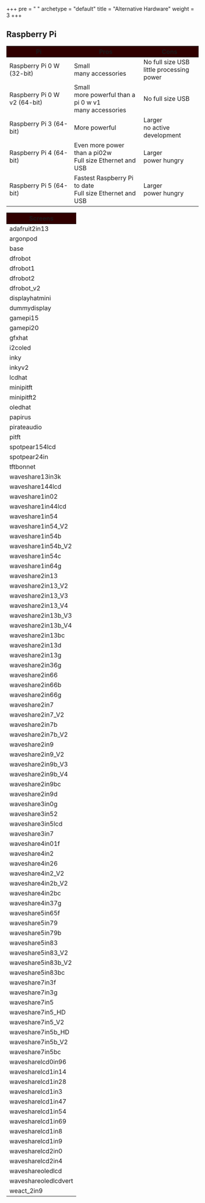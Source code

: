 +++
pre = "<i class='fas fa-laptop'></i> "
archetype = "default"
title = "Alternative Hardware"
weight = 3
+++


<style>
main{
text-align: center !important;
}

th{
text-align: center !important;
background-color: #300000 !important;
}
</style>

## Raspberry Pi

|                 Pi                    |                   Pros                  				 |		       Cons    |
|---------------------------------------|--------------------------------------------------------------------------------|--------------------------------------|
|  Raspberry Pi 0 W (32-bit)			| Small <br> many accessories    				 | No full size USB <br> little processing power 			|
|  Raspberry Pi 0 W v2 (64-bit)			| Small <br> more powerful than a pi 0 w v1 <br> many accessories    				 | No full size USB 			|
|  Raspberry Pi 3	(64-bit)		| More powerful  									 | Larger <br> no active development	|
|  Raspberry Pi 4	(64-bit)		| Even more power than a pi02w <br> Full size Ethernet and USB   			 | Larger<br> power hungry 		|
|  Raspberry Pi 5	(64-bit)		| Fastest Raspberry Pi to date<br> Full size Ethernet and USB                     |  Larger<br>  power hungry		|


|                 Screens                      |
|----------------------------------------------|
|  adafruit2in13                                |
|  argonpod                                     |
|  base                                         |
|  dfrobot                                      |
|  dfrobot1                                     |
|  dfrobot2                                     |
|  dfrobot_v2                                   |
|  displayhatmini                               |
|  dummydisplay                                 |
|  gamepi15                                     |
|  gamepi20                                     |
|  gfxhat                                       |
|  i2coled                                      |
|  inky                                         |
|  inkyv2                                       |
|  lcdhat                                       |
|  minipitft                                    |
|  minipitft2                                   |
|  oledhat                                      |
|  papirus                                      |
|  pirateaudio                                  |
|  pitft                                        |
|  spotpear154lcd                               |
|  spotpear24in                                 |
|  tftbonnet                                    |
|  waveshare13in3k                              |
|  waveshare144lcd                              |
|  waveshare1in02                               |
|  waveshare1in44lcd                            |
|  waveshare1in54                               |
|  waveshare1in54_V2                            |
|  waveshare1in54b                              |
|  waveshare1in54b_V2                           |
|  waveshare1in54c                              |
|  waveshare1in64g                              |
|  waveshare2in13                               |
|  waveshare2in13_V2                            |
|  waveshare2in13_V3                            |
|  waveshare2in13_V4                            |
|  waveshare2in13b_V3                           |
|  waveshare2in13b_V4                           |
|  waveshare2in13bc                             |
|  waveshare2in13d                              |
|  waveshare2in13g                              |
|  waveshare2in36g                              |
|  waveshare2in66                               |
|  waveshare2in66b                              |
|  waveshare2in66g                              |
|  waveshare2in7                                |
|  waveshare2in7_V2                             |
|  waveshare2in7b                               |
|  waveshare2in7b_V2                            |
|  waveshare2in9                                |
|  waveshare2in9_V2                             |
|  waveshare2in9b_V3                            |
|  waveshare2in9b_V4                            |
|  waveshare2in9bc                              |
|  waveshare2in9d                               |
|  waveshare3in0g                               |
|  waveshare3in52                               |
|  waveshare3in5lcd                             |
|  waveshare3in7                                |
|  waveshare4in01f                              |
|  waveshare4in2                                |
|  waveshare4in26                               |
|  waveshare4in2_V2                             |
|  waveshare4in2b_V2                            |
|  waveshare4in2bc                              |
|  waveshare4in37g                              |
|  waveshare5in65f                              |
|  waveshare5in79                               |
|  waveshare5in79b                              |
|  waveshare5in83                               |
|  waveshare5in83_V2                            |
|  waveshare5in83b_V2                           |
|  waveshare5in83bc                             |
|  waveshare7in3f                               |
|  waveshare7in3g                               |
|  waveshare7in5                                |
|  waveshare7in5_HD                             |
|  waveshare7in5_V2                             |
|  waveshare7in5b_HD                            |
|  waveshare7in5b_V2                            |
|  waveshare7in5bc                              |
|  wavesharelcd0in96                            |
|  wavesharelcd1in14                            |
|  wavesharelcd1in28                            |
|  wavesharelcd1in3                             |
|  wavesharelcd1in47                            |
|  wavesharelcd1in54                            |
|  wavesharelcd1in69                            |
|  wavesharelcd1in8                             |
|  wavesharelcd1in9                             |
|  wavesharelcd2in0                             |
|  wavesharelcd2in4                             |
|  waveshareoledlcd                             |
|  waveshareoledlcdvert                         |
|  weact_2in9                                   |

<br>

